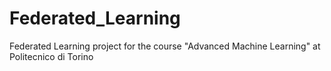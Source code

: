 # Federated_Learning
Federated Learning project for the course "Advanced Machine Learning" at Politecnico di Torino
